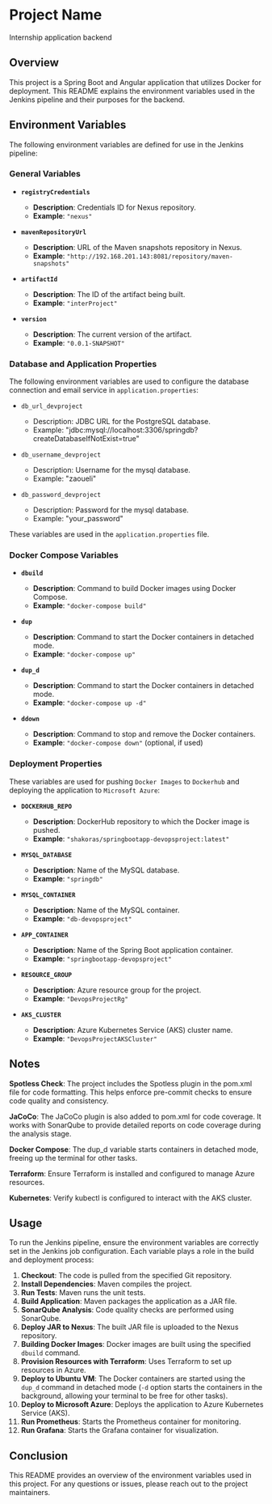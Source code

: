 # Project Name
Internship application backend 
## Overview

This project is a Spring Boot and Angular application that utilizes Docker for deployment. This README explains the environment variables used in the Jenkins pipeline and their purposes for the backend.

## Environment Variables

The following environment variables are defined for use in the Jenkins pipeline:

### General Variables

- **`registryCredentials`**
    - **Description**: Credentials ID for Nexus repository.
    - **Example**: `"nexus"`

- **`mavenRepositoryUrl`**
    - **Description**: URL of the Maven snapshots repository in Nexus.
    - **Example**: `"http://192.168.201.143:8081/repository/maven-snapshots"`

- **`artifactId`**
    - **Description**: The ID of the artifact being built.
    - **Example**: `"interProject"`

- **`version`**
    - **Description**: The current version of the artifact.
    - **Example**: `"0.0.1-SNAPSHOT"`

### Database and Application Properties

The following environment variables are used to configure the database connection and email service in `application.properties`:

- `db_url_devproject`
    - Description: JDBC URL for the PostgreSQL database.
    - Example: "jdbc:mysql://localhost:3306/springdb?createDatabaseIfNotExist=true"

- `db_username_devproject`
    - Description: Username for the mysql database.
    - Example: "zaoueli"

- `db_password_devproject`
    - Description: Password for the mysql database.
    - Example: "your_password"

These variables are used in the `application.properties` file.

### Docker Compose Variables

- **`dbuild`**
    - **Description**: Command to build Docker images using Docker Compose.
    - **Example**: `"docker-compose build"`

- **`dup`**
    - **Description**: Command to start the Docker containers in detached mode.
    - **Example**: `"docker-compose up"`

- **`dup_d`**
    - **Description**: Command to start the Docker containers in detached mode.
    - **Example**: `"docker-compose up -d"`

- **`ddown`**
    - **Description**: Command to stop and remove the Docker containers.
    - **Example**: `"docker-compose down"` (optional, if used)
      
### Deployment Properties

These variables are used for pushing `Docker Images` to `Dockerhub` and deploying the application to `Microsoft Azure`:

- **`DOCKERHUB_REPO`**
    - **Description**: DockerHub repository to which the Docker image is pushed.
    - **Example**: `"shakoras/springbootapp-devopsproject:latest"`

- **`MYSQL_DATABASE`**
    - **Description**: Name of the MySQL database.
    - **Example**: `"springdb"`

- **`MYSQL_CONTAINER`**
    - **Description**: Name of the MySQL container.
    - **Example**: `"db-devopsproject"`

- **`APP_CONTAINER`**
    - **Description**: Name of the Spring Boot application container.
    - **Example**: `"springbootapp-devopsproject"`

- **`RESOURCE_GROUP`**
    - **Description**: Azure resource group for the project.
    - **Example**: `"DevopsProjectRg"`

- **`AKS_CLUSTER`**
    - **Description**: Azure Kubernetes Service (AKS) cluster name.
    - **Example**: `"DevopsProjectAKSCluster"`

## Notes

**Spotless Check**: The project includes the Spotless plugin in the pom.xml file for code formatting. This helps enforce pre-commit checks to ensure code quality and consistency.

**JaCoCo**: The JaCoCo plugin is also added to pom.xml for code coverage. It works with SonarQube to provide detailed reports on code coverage during the analysis stage.

**Docker Compose**: The dup_d variable starts containers in detached mode, freeing up the terminal for other tasks.

**Terraform**: Ensure Terraform is installed and configured to manage Azure resources.

**Kubernetes**: Verify kubectl is configured to interact with the AKS cluster.

## Usage

To run the Jenkins pipeline, ensure the environment variables are correctly set in the Jenkins job configuration. Each variable plays a role in the build and deployment process:

1. **Checkout**: The code is pulled from the specified Git repository.
2. **Install Dependencies**: Maven compiles the project.
3. **Run Tests**: Maven runs the unit tests.
4. **Build Application**: Maven packages the application as a JAR file.
5. **SonarQube Analysis**: Code quality checks are performed using SonarQube.
6. **Deploy JAR to Nexus**: The built JAR file is uploaded to the Nexus repository.
7. **Building Docker Images**: Docker images are built using the specified `dbuild` command.
8. **Provision Resources with Terraform**: Uses Terraform to set up resources in Azure.
9. **Deploy to Ubuntu VM**: The Docker containers are started using the `dup_d` command in detached mode (`-d` option starts the containers in the background, allowing your terminal to be free for other tasks).
10. **Deploy to Microsoft Azure**: Deploys the application to Azure Kubernetes Service (AKS).
11. **Run Prometheus**: Starts the Prometheus container for monitoring.
12. **Run Grafana**: Starts the Grafana container for visualization.


## Conclusion

This README provides an overview of the environment variables used in this project. For any questions or issues, please reach out to the project maintainers.
